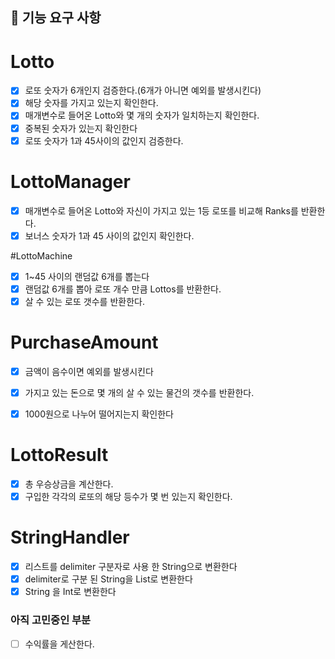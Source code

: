 ## 🚀 기능 요구 사항

# Lotto
- [x] 로또 숫자가 6개인지 검증한다.(6개가 아니면 예외를 발생시킨다)
- [x] 해당 숫자를 가지고 있는지 확인한다.
- [x] 매개변수로 들어온 Lotto와 몇 개의 숫자가 일치하는지 확인한다.
- [x] 중복된 숫자가 있는지 확인한다
- [x] 로또 숫자가 1과 45사이의 값인지 검증한다.

# LottoManager
- [x] 매개변수로 들어온 Lotto<List>와 자신이 가지고 있는 1등 로또를 비교해 Ranks를 반환한다.
- [x] 보너스 숫자가 1과 45 사이의 값인지 확인한다.

#LottoMachine
- [x] 1~45 사이의 랜덤값 6개를 뽑는다
- [x] 랜덤값 6개를 뽑아 로또 개수 만큼 Lottos를 반환한다.
- [x] 살 수 있는 로또 갯수를 반환한다.

# PurchaseAmount
- [X] 금액이 음수이면 예외를 발생시킨다
- [X] 가지고 있는 돈으로 몇 개의 살 수 있는 물건의 갯수를 반환한다.
- [x] 1000원으로 나누어 떨어지는지 확인한다


# LottoResult
- [x] 총 우승상금을 계산한다.
- [x] 구입한 각각의 로또의 해당 등수가 몇 번 있는지 확인한다.

# StringHandler
- [x] 리스트를 delimiter 구분자로 사용 한 String으로 변환한다
- [x] delimiter로 구분 된 String을 List로 변환한다
- [x] String 을 Int로 변환한다 

### 아직 고민중인 부분 
- [ ] 수익률을 게산한다.
